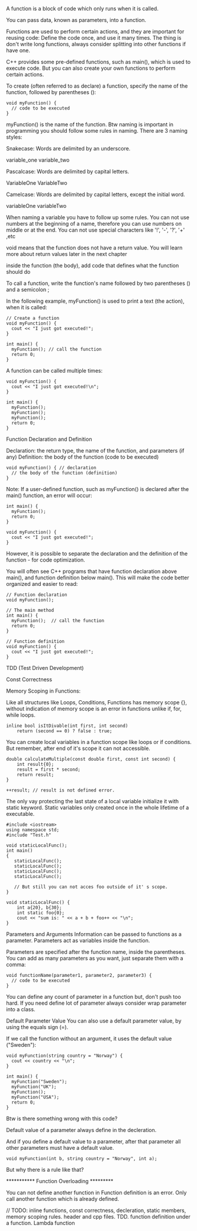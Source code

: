 ﻿A function is a block of code which only runs when it is called.

You can pass data, known as parameters, into a function.

Functions are used to perform certain actions, and they are important for reusing code: Define the code once, and use it many times.
The thing is don't write long functions, always consider splitting into other functions if have one.

C++ provides some pre-defined functions, such as main(), which is used to execute code. But you can also create your own functions to perform certain actions.

To create (often referred to as declare) a function, specify the name of the function, followed by parentheses ():

```
void myFunction() {
  // code to be executed
}
```

myFunction() is the name of the function. Btw naming is important in programming you should follow some rules in naming.
There are 3 naming styles:

Snakecase: Words are delimited by an underscore.

variable_one
variable_two

Pascalcase: Words are delimited by capital letters.

VariableOne
VariableTwo

Camelcase: Words are delimited by capital letters, except the initial word.

variableOne
variableTwo

When naming a variable you have to follow up some rules. You can not use numbers at the beginning of a name, therefore you can use numbers on middle or at the end.
You can not use special characters like '!', '-', '?', '+'   ,etc

void means that the function does not have a return value. You will learn more about return values later in the next chapter

inside the function (the body), add code that defines what the function should do

To call a function, write the function's name followed by two parentheses () and a semicolon ;

In the following example, myFunction() is used to print a text (the action), when it is called:
```
// Create a function
void myFunction() {
  cout << "I just got executed!";
}

int main() {
  myFunction(); // call the function
  return 0;
}
```

A function can be called multiple times:
```
void myFunction() {
  cout << "I just got executed!\n";
}

int main() {
  myFunction();
  myFunction();
  myFunction();
  return 0;
}
```

Function Declaration and Definition

Declaration: the return type, the name of the function, and parameters (if any)
Definition: the body of the function (code to be executed)
```
void myFunction() { // declaration
  // the body of the function (definition)
}
```

Note: If a user-defined function, such as myFunction() is declared after the main() function, an error will occur:
```
int main() {
  myFunction();
  return 0;
}

void myFunction() {
  cout << "I just got executed!";
}
```
However, it is possible to separate the declaration and the definition of the function - for code optimization.

You will often see C++ programs that have function declaration above main(), and function definition below main(). This will make the code better organized and easier to read:
```
// Function declaration
void myFunction();

// The main method
int main() {
  myFunction();  // call the function
  return 0;
}

// Function definition
void myFunction() {
  cout << "I just got executed!";
}
```

TDD (Test Driven Development)

Const Correctness

Memory Scoping in Functions:

Like all structures like Loops, Conditions, Functions has memory scope {}, without indication of memory scope is an error in functions unlike if, for, while loops.
```
inline bool isItDivable(int first, int second)
    return (second == 0) ? false : true;
```
You can create local variables in a function scope like loops or if conditions.
But remember, after end of it's scope it can not accessible.
```
double calculateMultiple(const double first, const int second) {
    int result{0};
    result = first * second;
    return result;
}

++result; // result is not defined error.
```
The only vay protecting the last state of a local variable initialize it  with static keyword. Static variables only created once in the whole lifetime of a executable.
```
#include <iostream>
using namespace std;
#include "Test.h"

void staticLocalFunc();
int main()
{
   staticLocalFunc();
   staticLocalFunc();
   staticLocalFunc();
   staticLocalFunc();
   
   // But still you can not acces foo outside of it' s scope.
}

void staticLocalFunc() {
    int a{20}, b{30};
    int static foo{0};
    cout << "sum is: " << a + b + foo++ << "\n";
}
```
Parameters and Arguments
Information can be passed to functions as a parameter. Parameters act as variables inside the function.

Parameters are specified after the function name, inside the parentheses. You can add as many parameters as you want, just separate them with a comma:
```
void functionName(parameter1, parameter2, parameter3) {
  // code to be executed
}
```

You can define any count of parameter in a function but, don't push too hard. If you need define lot of parameter always consider wrap parameter into a class.

Default Parameter Value
You can also use a default parameter value, by using the equals sign (=).

If we call the function without an argument, it uses the default value ("Sweden"):
```
void myFunction(string country = "Norway") {
  cout << country << "\n";
}

int main() {
  myFunction("Sweden");
  myFunction("UK");
  myFunction();
  myFunction("USA");
  return 0;
}
```
Btw is there something wrong with this code?

Default value of a parameter always define in the decleration.

And if you define a default value to a parameter, after that parameter all other parameters must have a default value.
```
void myFunction(int b, string country = "Norway", int a);
```
But why there is a rule like that?

*********** Function Overloading *********





















You can not define another function in Function definition is an error. Only call another function which is already defined.















// TODO: inline functions, const correctness, decleration, static members, memory scoping rules. header and cpp files. TDD. function definition under a function. Lambda function



